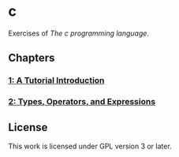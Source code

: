 # c

Exercises of *The c programming language*.

## Chapters

### [1: A Tutorial Introduction](/1)

### [2: Types, Operators, and Expressions](/2)

## License

This work is licensed under GPL version 3 or later.

